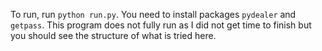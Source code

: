 To run, run `python run.py`. You need to install packages `pydealer` and `getpass`. This program does not fully run as I did not get time to finish but you should see the structure of what is tried here.

